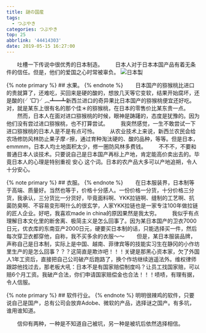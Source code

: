 ```yaml
---
title: 謎の国産
tags:
  - つぶやき
categories: つぶやき
top: 25
abbrlink: '44414303'
date: 2019-05-15 16:27:00
---
```

&emsp;&emsp;吐槽一下传说中很优秀的日本制造。
&emsp;&emsp;日本人对于日本本国产品有着无条件的信任。但是，他们的爱国之心时常被辜负。
 ![日本製](https://picsource-1259072117.cos.ap-tokyo.myqcloud.com/picsource/%E6%97%A5%E6%9C%AC%E8%A3%BD.jpg)
<!--more-->

{% note primary %}
    ## 水果。
{% endnote %}
&emsp;&emsp;日本国产的猕猴桃比进口的贵就算了，还难吃，买回来是硬的酸的，想放几天等它变软，结果开始腐坏，还是酸的(╯‵□′)╯︵┻━┻新西兰进口的奇异果比日本国产的猕猴桃便宜还好吃。对，就是某东上很有名的那个佳＊的猕猴桃，在日本的零售价比某东贵一点。
&emsp;&emsp;然而，日本人在面对进口猕猴桃的时候，眼神是踌躇的，态度是犹豫的。因为他们没有尝过进口猕猴桃，也不打算尝试。
&emsp;&emsp;我突然感觉，一生不敢尝试一下进口猕猴桃的日本人是不是有点可怜。
&emsp;&emsp;从农业技术上来说，新西兰农民会给农场修防风林防止果子摩♂擦，通过育种淘汰硬的、酸的品种，等等。但是日本，emmmm，日本人均土地面积太少，修一圈防风林多费钱。
&emsp;&emsp;不不不，不要和普通日本人谈技术。只要说自己是日本国产再标上产地，肯定能高价卖出去的。毕竟日本人的心理是特别重视 安心 这个词。日本的农产品大多可以产地追朔，令人十分安心。

{% note primary %}
    ## 衣服。
{% endnote %}
&emsp;&emsp;在日本服装界，日本制等于高端、质量好。当然也等于，价格十分感人。一份价格一分货，十分价格三分货，我承认，三分货比一分货好，毕竟面料啊、YKK拉链啊、缝制的工艺啊、抗菌防臭啊、不容易变形啊什么的很玄学，人家YKK拉链也是一家专注100年做拉链的匠人企业。好吧，我喜欢made in china的原因果然是我太穷。
&emsp;&emsp;我似乎有点理解日本文化里的断舍离、极简主义是怎么回事了。因为某日本国产的卫衣7000日元，优衣库的东南亚产2000日元，硬要买日本制的话，只能选择买一件，然后每次穿卫衣都穿他，自称，我不买多余的衣服～～
&emsp;&emsp;但是，某日本服装品牌，声称自己是日本制，实际上是中国、越南、菲律宾等的技能实习生在静冈的小作坊里生产的是怎么回事？？？这简直是欺诈吧！！！关键是那黑心资本家，欠了外国人1年工资后，直接把自己公司破产后跑路了，换个作坊继续逍遥法外。维权律师跟踪他找过去，那老板大吼：日本不是有国家赔偿制度吗？让员工找国家赔，可以赔6个月工资。我破产合法，你们申请国家赔偿金也合法！！！啧啧，有理有据，令人信服。

{% note primary %}
    ## 软件行业。
{% endnote %}
明明很辣鸡的软件，只要说自己是国产，总有公司会放弃Adobe、微软的产品，选择谜之国产。有多坑，谁用谁知道。

&emsp;&emsp;信仰有两种，一种是不知道自己被坑，另一种是被坑后依然选择相信。

